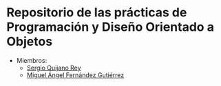 # Repositorio de las prácticas de Programación y Diseño Orientado a Objetos

* Miembros:
	* [Sergio Quijano Rey](https://github.com/SergioQuijanoRey)
	* [Miguel Ángel Fernández Gutiérrez](https://github.com/mianfg)
